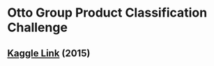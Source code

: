 # Otto Group Product Classification Challenge

## [Kaggle Link](https://www.kaggle.com/c/otto-group-product-classification-challenge) (2015) 

